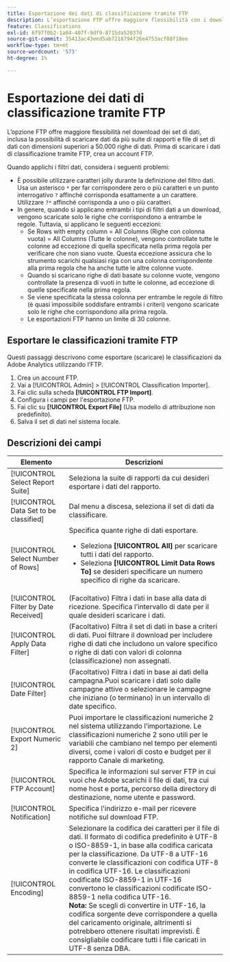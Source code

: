 ```yaml
---
title: Esportazione dei dati di classificazione tramite FTP
description: L’esportazione FTP offre maggiore flessibilità con i download dei set di dati, tra cui il download di dati da più suite di rapporti e il download di file di set di dati di dimensioni superiori a 50.000 righe di dati
feature: Classifications
exl-id: 6f97f0b2-1a04-407f-9df9-8715da52037d
source-git-commit: 35413ac43eed5ab7218794f26e4753acf08f18ee
workflow-type: tm+mt
source-wordcount: '573'
ht-degree: 1%

---
```


# Esportazione dei dati di classificazione tramite FTP

L’opzione FTP offre maggiore flessibilità nel download dei set di dati, inclusa la possibilità di scaricare dati da più suite di rapporti e file di set di dati con dimensioni superiori a 50.000 righe di dati. Prima di scaricare i dati di classificazione tramite FTP, crea un account FTP.

Quando applichi i filtri dati, considera i seguenti problemi:

* È possibile utilizzare caratteri jolly durante la definizione del filtro dati. Usa un asterisco `*` per far corrispondere zero o più caratteri e un punto interrogativo `?` affinché corrisponda esattamente a un carattere. Utilizzare `?*` affinché corrisponda a uno o più caratteri.
* In genere, quando si applicano entrambi i tipi di filtri dati a un download, vengono scaricate solo le righe che corrispondono a entrambe le regole. Tuttavia, si applicano le seguenti eccezioni:
   * Se Rows with empty column = All Columns (Righe con colonna vuota) = All Columns (Tutte le colonne), vengono controllate tutte le colonne ad eccezione di quella specificata nella prima regola per verificare che non siano vuote. Questa eccezione assicura che lo strumento scarichi qualsiasi riga con una colonna corrispondente alla prima regola che ha anche tutte le altre colonne vuote.
   * Quando si scaricano righe di dati basate su colonne vuote, vengono controllate la presenza di vuoti in tutte le colonne, ad eccezione di quelle specificate nella prima regola.
   * Se viene specificata la stessa colonna per entrambe le regole di filtro (è quasi impossibile soddisfare entrambi i criteri) vengono scaricate solo le righe che corrispondono alla prima regola.
   * Le esportazioni FTP hanno un limite di 30 colonne.

## Esportare le classificazioni tramite FTP

Questi passaggi descrivono come esportare (scaricare) le classificazioni da Adobe Analytics utilizzando l’FTP.

1. Crea un account FTP.
1. Vai a [!UICONTROL Admin] > [!UICONTROL Classification Importer].
1. Fai clic sulla scheda **[!UICONTROL FTP Import]**.
1. Configura i campi per l&#39;esportazione FTP.
1. Fai clic su **[!UICONTROL Export File]** (Usa modello di attribuzione non predefinito).
1. Salva il set di dati nel sistema locale.

## Descrizioni dei campi

| Elemento | Descrizioni |
| --- | --- |
| [!UICONTROL Select Report Suite] | Seleziona la suite di rapporti da cui desideri esportare i dati del rapporto. |
| [!UICONTROL Data Set to be classified] | Dal menu a discesa, seleziona il set di dati da classificare. |
| [!UICONTROL Select Number of Rows] | Specifica quante righe di dati esportare.<ul><li>Seleziona **[!UICONTROL All]** per scaricare tutti i dati del rapporto.</li><li>Seleziona **[!UICONTROL Limit Data Rows To]** se desideri specificare un numero specifico di righe da scaricare.</li></ul> |
| [!UICONTROL Filter by Date Received] | (Facoltativo) Filtra i dati in base alla data di ricezione. Specifica l’intervallo di date per il quale desideri scaricare i dati. |
| [!UICONTROL Apply Data Filter] | (Facoltativo) Filtra il set di dati in base a criteri di dati. Puoi filtrare il download per includere righe di dati che includono un valore specifico o righe di dati con valori di colonna (classificazione) non assegnati. |
| [!UICONTROL Date Filter] | (Facoltativo) Filtra i dati in base ai dati della campagna.Puoi scaricare i dati solo dalle campagne attive o selezionare le campagne che iniziano (o terminano) in un intervallo di date specifico. |
| [!UICONTROL Export Numeric 2] | Puoi importare le classificazioni numeriche 2 nel sistema utilizzando l’importazione. Le classificazioni numeriche 2 sono utili per le variabili che cambiano nel tempo per elementi diversi, come i valori di costo e budget per il rapporto Canale di marketing. |
| [!UICONTROL FTP Account] | Specifica le informazioni sul server FTP in cui vuoi che Adobe scarichi il file di dati, tra cui nome host e porta, percorso della directory di destinazione, nome utente e password. |
| [!UICONTROL Notification] | Specifica l&#39;indirizzo e-mail per ricevere notifiche sul download FTP. |
| [!UICONTROL Encoding] | Selezionare la codifica dei caratteri per il file di dati. Il formato di codifica predefinito è UTF-8 o ISO-8859-1, in base alla codifica caricata per la classificazione. Da UTF-8 a UTF-16 converte le classificazioni con codifica UTF-8 in codifica UTF-16. Le classificazioni codificate ISO-8859-1 in UTF-16 convertono le classificazioni codificate ISO-8859-1 nella codifica UTF-16.<br>**Nota:** Se scegli di convertire in UTF-16, la codifica sorgente deve corrispondere a quella del caricamento originale, altrimenti si potrebbero ottenere risultati imprevisti. È consigliabile codificare tutti i file caricati in UTF-8 senza DBA. |
